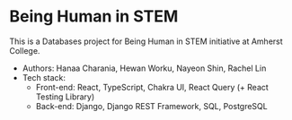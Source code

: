 # Being Human in STEM

This is a Databases project for Being Human in STEM initiative at Amherst College.

* Authors: Hanaa Charania, Hewan Worku, Nayeon Shin, Rachel Lin
* Tech stack:
  - Front-end: React, TypeScript, Chakra UI, React Query (+ React Testing Library)
  - Back-end: Django, Django REST Framework, SQL, PostgreSQL

